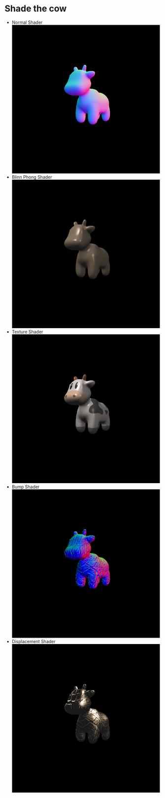 # Shade the cow
- Normal Shader
![](https://github.com/SiqiHuang18/Games101/blob/main/Shade%20the%20Cow/images/output_n.png)
- Blinn Phong Shader
![](https://github.com/SiqiHuang18/Games101/blob/main/Shade%20the%20Cow/images/output_p.png)
- Texture Shader
![](https://github.com/SiqiHuang18/Games101/blob/main/Shade%20the%20Cow/images/output_t.png)
- Bump Shader
![](https://github.com/SiqiHuang18/Games101/blob/main/Shade%20the%20Cow/images/output_b.png)
- Displacement Shader
![](https://github.com/SiqiHuang18/Games101/blob/main/Shade%20the%20Cow/images/output_d.png)
